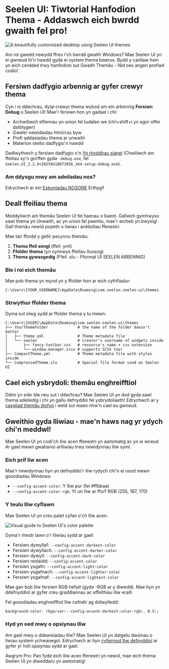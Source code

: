 # Seelen UI: Tiwtorial Hanfodion Thema - Addaswch eich bwrdd gwaith fel pro!

![A beautifully customized desktop using Seelen UI themes](https://raw.githubusercontent.com/Seelen-Inc/sl-blogs/refs/heads/master/blog/seelen-ui-theme-tutorial/image.png)

Am roi gwedd newydd ffres i'ch bwrdd gwaith Windows? Mae Seelen UI yn ei gwneud
hi'n hawdd gyda ei system thema bwerus. Bydd y canllaw hwn yn eich cerdded trwy
hanfodion sut Gwaith Themâu - Nid oes angen profiad codio!

## Fersiwn dadfygio arbennig ar gyfer crewyr thema

Cyn i ni ddechrau, dylai crewyr thema wybod am ein arbennig **Fersiwn Debug** o
Seelen UI! Mae'r fersiwn hon yn gadael i chi:

- Archwiliwch elfennau yn union fel tudalen we (ctrl+shift+i yn agor offer
  datblygwr)
- Gweler newidiadau html/css byw
- Profi addasiadau thema ar unwaith
- Materion steilio dadfygio'n hawdd

Dadlwythwch y fersiwn dadfygio o'n
[Yn rhyddhau sianel](https://seelen.io/apps/seelen-ui/releases/nightly)
(Chwiliwch am ffeiliau sy'n gorffen gyda `-debug.exe`, fel
`Seelen.UI_2.2.8+20250410073056_x64-setup-debug.exe`).

### Am ddysgu mwy am adeiladau nos?

Edrychwch ar ein [Esboniadau NOSONE](https://seelen.io/blog/seelen-ui-nightly)
Erthygl!

## Deall ffeiliau thema

Meddyliwch am themâu Seelen UI fel haenau o baent. Gallwch gymhwyso sawl thema
yn Unwaith, ac yn union fel paentio, mae'r archeb yn bwysig! Gall themâu newid
popeth o liwiau i arddulliau ffenestri.

Mae tair ffordd y gellir pecynnu themâu:

1. **Thema ffeil sengl** (ffeil .yml)
2. **Ffolder thema** (yn cynnwys ffeiliau lluosog)
3. **Thema gywasgedig** (Ffeil .slu - Fformat UI SEELEN ARBENNIG)

### Ble i roi eich themâu

Mae pob thema yn mynd yn y ffolder hon ar eich cyfrifiadur:

```text
C:\Users\{YOUR_USERNAME}\AppData\Roaming\com.seelen.seelen-ui\themes
```

### Strwythur ffolder thema

Dyma sut olwg sydd ar ffolder thema y tu mewn:

```text
C:\Users\{USER}\AppData\Roaming\com.seelen.seelen-ui\themes
├── YourThemeFolder             # the name of the folder doesn't matter
│   ├── theme.yml               # Theme metadata file
│   └── seelen                  # creator's username of widgets inside
│       ├── fancy-toolbar.css   # resource's name + css extension
│       └── window-manager.scss # supports SCSS too!
├── CompactTheme.yml            # Theme metadata file with styles inside
└── CompressedTheme.slu         # Special file format used on Seelen UI
```

## Cael eich ysbrydoli: themâu enghreifftiol

Ddim yn siŵr ble neu sut i ddechrau? Mae Seelen UI yn dod gyda sawl thema
adeiledig i chi yn gallu defnyddio fel ysbrydoliaeth! Edrychwch ar y
[casgliad themâu diofyn](https://github.com/eythaann/Seelen-UI/tree/master/static/themes)
i weld sut maen nhw'n cael eu gwneud.

## Gweithio gyda lliwiau - mae'n haws nag yr ydych chi'n meddwl!

Mae Seelen UI yn codi'ch lliw acen ffenestri yn awtomatig ac yn ei wneud Ar gael
mewn gwahanol arlliwiau trwy newidynnau lliw syml.

### Eich prif liw acen

Mae'r newidynnau hyn yn defnyddio'r lliw rydych chi'n ei osod mewn gosodiadau
Windows:

- `--config-accent-color`: Y lliw pur (fel #ffbbaa)
- `--config-accent-color-rgb`: Yr un lliw ar ffurf RGB (255, 187, 170)

### Y teulu lliw cyflawn

Mae Seelen UI yn creu palet cyfan o'ch lliw acen:

![Visual guide to Seelen UI's color palette](https://raw.githubusercontent.com/Seelen-Inc/sl-blogs/refs/heads/master/blog/seelen-ui-theme-tutorial/colors.png)

Dyma'r rhestr lawn o'r lliwiau sydd ar gael:

- Fersiwn dywyllaf: `--config-accent-darkest-color`
- Fersiwn dywyllach: `--config-accent-darker-color`
- Fersiwn dywyll: `--config-accent-dark-color`
- Fersiwn reolaidd: `--config-accent-color`
- Fersiwn ysgafn: `--config-accent-light-color`
- Fersiwn ysgafnach: `--config-accent-lighter-color`
- Fersiwn ysgafnaf: `--config-accent-lightest-color`

Mae gan bob lliw fersiwn RGB hefyd (gyda -RGB ar y diwedd). Mae hyn yn
ddefnyddiol ar gyfer creu graddiannau ac effeithiau lliw eraill.

Fel gosodiadau enghreifftiol lliw cefndir ag didwylledd:

```css
background-color: rbga(var(--config-accent-darkest-color-rgb), 0.5);
```

### Hyd yn oed mwy o opsiynau lliw

Am gael mwy o ddewisiadau lliw? Mae Seelen UI yn datgelu dwsinau o liwiau system
ychwanegol. Edrychwch ar hyn
[cyfeirnod lliw defnyddiol](https://gist.github.com/eythaann/cd9a3cda0206ce23a17f5ea00ec2ba06)
ar gyfer yr holl opsiynau sydd ar gael.

Awgrym Pro: Pan fydd eich lliw acen ffenestri yn newid, mae eich thema Seelen UI
yn diweddaru yn awtomatig!
